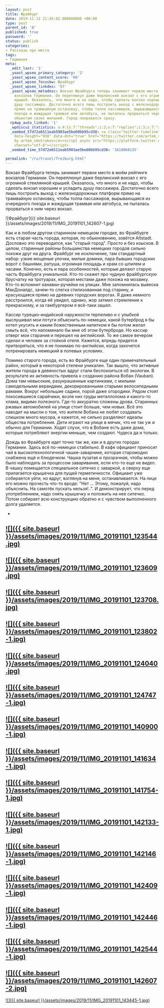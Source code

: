 ```yaml
---
layout: post
title: Фрайбург
date: 2019-11-12 21:45:02.000000000 +00:00
type: post
parent_id: '0'
published: true
password: ''
status: publish
categories:
- Рассказы про места
tags:
- Германия
meta:
  _edit_last: '1'
  _yoast_wpseo_primary_category: '2'
  _yoast_wpseo_content_score: '60'
  _yoast_wpseo_focuskw: Фрайбург
  _yoast_wpseo_linkdex: '57'
  _yoast_wpseo_metadesc: Вокзал Фрайбурга теперь занимает первое место в моём рейтинге
    вокзалов Германии. Он переплюнул даже берлинский вокзал с его огромной стеклянной
    крышей. Оказалось, что много и не надо, чтобы сделать вокзал хорошим и усладить
    душу пассажира. Достаточно всего лишь построить выход с железнодорожных платформ
    прямо на трамвайную остановку, чтобы толпа пассажиров, вырывающаяся из очередного
    поезда и жаждущая трамвая или автобуса, не пыталась прорваться через вокзал к
    объектам своих желаний. Город понравился сразу.
  rp4wp_auto_linked: '1'
  _wpdiscuz_statistics: a:4:{s:7:"threads";i:2;s:7:"replies";i:3;s:7:"authors";i:3;s:14:"recent_authors";a:3:{i:0;O:8:"stdClass":3:{s:20:"comment_author_email";s:22:"ptushkin.job@gmail.com";s:14:"comment_author";s:14:"Алексей";s:7:"user_id";s:1:"0";}i:1;O:8:"stdClass":3:{s:20:"comment_author_email";s:25:"artem.smotrakov@gmail.com";s:14:"comment_author";s:5:"Artem";s:7:"user_id";s:1:"1";}i:2;O:8:"stdClass":3:{s:20:"comment_author_email";s:21:"m_savitskaya_@mail.ru";s:14:"comment_author";s:12:"Марина";s:7:"user_id";s:1:"0";}}}
  _oembed_57d72e6511eab5903ae5be60bb95cd38: <a class="twitter-timeline" data-width="625"
    data-height="938" data-dnt="true" href="https://twitter.com/artem_smotrakov?ref_src=twsrc%5Etfw">Tweets
    by artem_smotrakov</a><script async src="https://platform.twitter.com/widgets.js"
    charset="utf-8"></script>
  _oembed_time_57d72e6511eab5903ae5be60bb95cd38: '1618068135'

permalink: "/ru/travel/freiburg.html"
---
```

<!-- wp:paragraph -->

Вокзал Фрайбурга теперь занимает первое место в моём рейтинге вокзалов Германии. Он переплюнул даже берлинский вокзал с его огромной стеклянной крышей. Оказалось, что много и не надо, чтобы сделать вокзал хорошим и усладить душу пассажира. Достаточно всего лишь построить выход с железнодорожных платформ прямо на трамвайную остановку, чтобы толпа пассажиров, вырывающаяся из очередного поезда и жаждущая трамвая или автобуса, не пыталась прорваться к ним через вокзал.

<!-- /wp:paragraph -->

<!-- wp:image {"id":3625} -->

![Фрайбург]({{ site.baseurl }}/assets/images/2019/11/IMG_20191101_142607-1.jpg)

<!-- /wp:image -->

<!-- wp:more -->  
<!--more-->  
<!-- /wp:more -->

<!-- wp:paragraph -->

Как и в любом другом старинном немецком городке, во Фрайбурге есть старая часть города, которая, по обыкновению, зовётся Altstadt. Дословно это переводится, как "старый город". Просто и без изысков. В целом, старинные районы большинства немецких городов сильно похожи друг на друга. Фрайбург не исключение, там стандартный набор: узкие мощеные улочки, милые домики, пара бывших городских ворот с башнями, ратуша, огромная площадь и храм со шпилем и часами. Конечно, есть и пара особенностей, которые делают старую часть Фрайбурга уникальной. Кто-то скажет про чудную фрайбургскую брусчатку на тротуарах, которая местами даже похожа на мозаику. Кто-то вспомнит канавки-ручейки на улицах. Мне запомнилась вывеска МакДоналдс, зачем-то слегка стилизованная под старину, и красующаяся прямо на древних городских воротах. Я даже немного расстроился, когда её увидел, однако, жор затмил стремление к прекрасному, и за гамбургером я всё-таки зашел.

<!-- /wp:paragraph -->

<!-- wp:paragraph -->

Кассир турецко-индийской наружности терпеливо и с улыбкой выслушивал мои потуги объяснить по-немецки, какой бутерброд я бы хотел укусить и каким божественным напитком я бы потом желал смыть всё, что напоминало бы мне об этом бутерброде. Но кассир отверг мои старания и перешел на английский. То же самое вечером сделал и человек за стойкой отеля. Кажется, впредь придется притворяться, что я не понимаю по-английски, когда захочется потренировать немецкий в полевых условиях.

<!-- /wp:paragraph -->

<!-- wp:paragraph -->

Помимо старого города, есть во Фрайбурге еще один примечательный район, который в некоторой степени уникален. Так вышло, что активные жители города в девяностых вдруг стали беспокоиться об экологии. В результате их активность привела к созданию района Вобан (Vauban). Дома там невысокие, разукрашенные картинками, с милыми самодельными верандами, декорированными старыми велосипедными рамами. Вокруг небольшие садики, порой даже огородики. Рядом стоят покосившиеся сарайчики, возле них груды металлолома и какого-то хлама, видимо полезного. Где-то аккуратно сложены дрова. Старинных ржавых автомобилей на улице стоит больше, чем новых. Всё это наводит на мысли о том, что жители Вобана не любят создавать слишком много мусора, и кажется, не сильно разделяют идеалы общества потребления. Дети играют на улице в мячик, что не так уж и обычно для Германии. Ходят слухи, что в Вобане есть даже дома, которые потребляют энергии меньше, чем создают. Чудеса да и только.

<!-- /wp:paragraph -->

<!-- wp:paragraph -->

Дождь во Фрайбурге идет точно так же, как и в других городах Германии. Здесь всё по-немецки стабильно. В кафе официант приносит чай в высокотехнологичной чашке-заварнике, которая старомодно снабжена ещё и блюдечком. Чашка пузатая и прозрачная, чтобы можно было наблюдать за процессом заваривания, если кто-то еще не видел. В чашку помещается специальное ситечко с заваркой, а сверху еще прилагается крышечка для пущей герметичности. Официант уже собирается уйти, но вдруг, взглянув на меня, останавливается. На лице его можно прочесть что-то вроде: "Нет ... Этому, пожалуй, надо объяснить. На самотёк пускать нельзя!..". И демонстрирует, что перед употреблением, надо снять крышечку и положить на нее ситечко. Потом собирает всю конструкцию обратно и с чувством выполненного долга удаляется.

<!-- /wp:paragraph -->

<!-- wp:gallery {"ids":[3614,3615,3616,3617,3618,3619,3620,3621,3622,3623,3624,3626,3627,3628,3630,3631],"linkTo":"media"} -->

- 
[![]({{ site.baseurl }}/assets/images/2019/11/IMG_20191101_123544.jpg)](/wp-content/uploads/2019/11/IMG_20191101_123544.jpg)
- 
[![]({{ site.baseurl }}/assets/images/2019/11/IMG_20191101_123609.jpg)](/wp-content/uploads/2019/11/IMG_20191101_123609.jpg)
- 
[![]({{ site.baseurl }}/assets/images/2019/11/IMG_20191101_123708.jpg)](/wp-content/uploads/2019/11/IMG_20191101_123708.jpg)
- 
[![]({{ site.baseurl }}/assets/images/2019/11/IMG_20191101_123802-1.jpg)](/wp-content/uploads/2019/11/IMG_20191101_123802-1.jpg)
- 
[![]({{ site.baseurl }}/assets/images/2019/11/IMG_20191101_124040.jpg)](/wp-content/uploads/2019/11/IMG_20191101_124040.jpg)
- 
[![]({{ site.baseurl }}/assets/images/2019/11/IMG_20191101_124747-1.jpg)](/wp-content/uploads/2019/11/IMG_20191101_124747-1.jpg)
- 
[![]({{ site.baseurl }}/assets/images/2019/11/IMG_20191101_140900-1.jpg)](/wp-content/uploads/2019/11/IMG_20191101_140900-1.jpg)
- 
[![]({{ site.baseurl }}/assets/images/2019/11/IMG_20191101_141634-1.jpg)](/wp-content/uploads/2019/11/IMG_20191101_141634-1.jpg)
- 
[![]({{ site.baseurl }}/assets/images/2019/11/IMG_20191101_141754-1.jpg)](/wp-content/uploads/2019/11/IMG_20191101_141754-1.jpg)
- 
[![]({{ site.baseurl }}/assets/images/2019/11/IMG_20191101_142133-1.jpg)](/wp-content/uploads/2019/11/IMG_20191101_142133-1.jpg)
- 
[![]({{ site.baseurl }}/assets/images/2019/11/IMG_20191101_142146-1.jpg)](/wp-content/uploads/2019/11/IMG_20191101_142146-1.jpg)
- 
[![]({{ site.baseurl }}/assets/images/2019/11/IMG_20191101_142409-1.jpg)](/wp-content/uploads/2019/11/IMG_20191101_142409-1.jpg)
- 
[![]({{ site.baseurl }}/assets/images/2019/11/IMG_20191101_142446-1.jpg)](/wp-content/uploads/2019/11/IMG_20191101_142446-1.jpg)
- 
[![]({{ site.baseurl }}/assets/images/2019/11/IMG_20191101_142544-1.jpg)](/wp-content/uploads/2019/11/IMG_20191101_142544-1.jpg)
- 
[![]({{ site.baseurl }}/assets/images/2019/11/IMG_20191101_142607-2.jpg)](/wp-content/uploads/2019/11/IMG_20191101_142607-2.jpg)
- 
[![]({{ site.baseurl }}/assets/images/2019/11/IMG_20191101_143445-1.jpg)](/wp-content/uploads/2019/11/IMG_20191101_143445-1.jpg)

<!-- /wp:gallery -->

